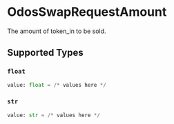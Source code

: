 # OdosSwapRequestAmount

The amount of token_in to be sold.


## Supported Types

### `float`

```python
value: float = /* values here */
```

### `str`

```python
value: str = /* values here */
```

